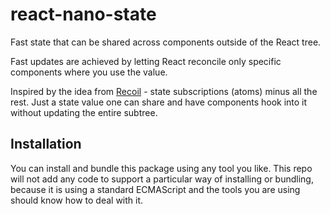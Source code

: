 # react-nano-state

Fast state that can be shared across components outside of the React tree.

Fast updates are achieved by letting React reconcile only specific components where you use the value.

Inspired by the idea from [Recoil](https://recoiljs.org/) - state subscriptions (atoms) minus all the rest. Just a state value one can share and have components hook into it without updating the entire subtree.

## Installation

You can install and bundle this package using any tool you like. This repo will not add any code to support a particular way of installing or bundling, because it is using a standard ECMAScript and the tools you are using should know how to deal with it.
